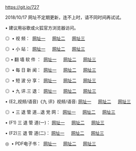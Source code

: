 https://git.io/727
<p>2018/10/17 网址不定期更新，连不上时，请不同时间再试试。
<p>• 建议用谷歌或火狐官方浏览器访问。
<p>◎  • 视 频： 
<a href="http://wbj.cercadelrio.com/" target="_blank">网址一</a> 　 
<a href="http://wao.cercadelrio.com/9018.html" target="_blank">网址二</a> 　 
<a href="http://wao.cercadelrio.com/9449.html" target="_blank">网址三</a></p>
<p>◎ </span>  •  小 站：  
<a href="http://wbj.cercadelrio.com/" target="_blank">网址一</a> 　 
<a href="http://wao.cercadelrio.com/" target="_blank">网址二</a> 　 
<a href="http://wao.cercadelrio.com/read/" target="_blank">网址三</a></p>
<p>◎  • 翻 墙 软 件 ：  
<a href="http://wbj.cercadelrio.com/ff/" target="_blank">网址一</a> 　 
<a href="http://wao.cercadelrio.com/s/read/a1_nd.html" target="_blank">网址二</a> 　 
<a href="http://wao.cercadelrio.com/ff/index.html" target="_blank">网址三</a></p>
<p>◎ </span>  • 每 日 新 闻：  
<a href="http://wbj.cercadelrio.com/day/" target="_blank">网址一</a> 　 
<a href="http://wao.cercadelrio.com/day/" target="_blank">网址二</a> 　 
<a href="http://wao.cercadelrio.com/day/index.html" target="_blank">网址三</a></p>
<p>◎ </span>  • 短 波 分 享：  
<a href="http://wbj.cercadelrio.com/h/" target="_blank">网址一</a> 　 
<a href="http://wao.cercadelrio.com/h/" target="_blank">网址二</a> 　 
<a href="http://wao.cercadelrio.com/h/index.html" target="_blank">网址三</a></p>
<p>◎   • 九 评.三 退：  
<a href="http://wbj.cercadelrio.com/t/" target="_blank">网址一</a> 　 
<a href="http://wao.cercadelrio.com/v2/index.html" target="_blank">网址二</a> 　 
<a href="http://wao.cercadelrio.com/tt/index.html" target="_blank">网址三</a> 　</p>
<p>  • (E2_视频/语音)《九 评》视频/语音: 
<a href="http://wao.cercadelrio.com/7738.html" target="_blank">网址一</a> 　 
<a href="http://wao.cercadelrio.com/7614.html" target="_blank">网址二</a> 　 
<a href="http://wao.cercadelrio.com/7633.html" target="_blank">网址三</a></p>
<p>◎   • 三 退 管 道...退 党 网：  
<a href="http://wbj.cercadelrio.com/go/td1.html" target="_blank">网址一</a> 　 
<a href="http://wao.cercadelrio.com/go/td2.html" target="_blank">网址二</a> 　 
<a href="http://wao.cercadelrio.com/go/td3.html" target="_blank">网址三</a></p>
<p>  • (F1) 三 退 管 道(一)： 
<a href="http://wbj.cercadelrio.com/dd/" target="_blank">网址一</a> 　 
<a href="http://wao.cercadelrio.com/s/read/a1_tdx.html" target="_blank">网址二</a> 　 
<a href="http://wao.cercadelrio.com/dd/" target="_blank">网址三</a></p>
<p>  • (F2)三 退 管 道(二)： 
<a href="http://wao.cercadelrio.com/d/" target="_blank">网址一</a> 　 
<a href="http://wbj.cercadelrio.com/d/index.html" target="_blank">网址二</a> 　 
<a href="http://wao.cercadelrio.com/d/" target="_blank">网址三</a></p>
<p>◎   • PDF电子书：  
<a href="http://wbj.cercadelrio.com/p/" target="_blank">网址一</a> 　 
<a href="http://wao.cercadelrio.com/p/index.html" target="_blank">网址二</a> 　 
<a href="http://wao.cercadelrio.com/p/" target="_blank">网址三</a></p>



